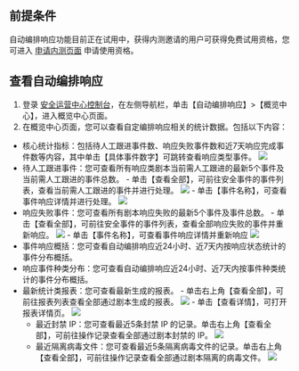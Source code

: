 ##  前提条件
自动编排响应功能目前正在试用中，获得内测邀请的用户可获得免费试用资格，您可进入 [申请内测页面](https://cloud.tencent.com/apply/p/w5svog9t1nj) 申请使用资格。

## 查看自动编排响应
1. 登录 [安全运营中心控制台](https://console.cloud.tencent.com/ssav2/response)，在左侧导航栏，单击【自动编排响应】>【概览中心】，进入概览中心页面。
2.	在概览中心页面，您可以查看自定编排响应相关的统计数据。包括以下内容：
 - 核心统计指标：包括待人工跟进事件数、响应失败事件数和近7天响应完成事件数等内容，其中单击【具体事件数字】可跳转查看响应类型事件。
 ![](https://main.qcloudimg.com/raw/eaf654df0c484876946c297019b68435.png)
 - 待人工跟进事件：您可查看所有响应类剧本当前需人工跟进的最新5个事件及当前需人工跟进的事件总数。
       - 单击【查看全部】，可前往安全事件的事件列表，查看当前需人工跟进的事件并进行处理。
  ![](https://main.qcloudimg.com/raw/e0973e641e1d57b13295a93994638847.png)
       - 单击【事件名称】，可查看事件响应详情并进行处理。
 ![](https://main.qcloudimg.com/raw/4ea5452df9b4ec414cec590b818cab3f.png)
 - 响应失败事件：您可查看所有剧本响应失败的最新5个事件及事件总数。
       - 单击【查看全部】，可前往安全事件的事件列表，查看全部响应失败的事件并重新响应。
![](https://main.qcloudimg.com/raw/8069701b0721fff08ecf35568692754f.png)
       - 单击【事件名称】，可查看事件响应详情并重新响应
 ![](https://main.qcloudimg.com/raw/159b29bdf7ab4fed58bb74bec4455f4f.png)
 - 事件响应概括：您可查看自动编排响应近24小时、近7天内按响应状态统计的事件分布概括。
 - 响应事件种类分布：您可查看自动编排响应近24小时、近7天内按事件种类统计的事件分布概括。
 - 最新统计类报表：您可查看最新生成的报表。
       - 单击右上角【查看全部】，可前往报表列表查看全部通过剧本生成的报表。
       ![](https://main.qcloudimg.com/raw/ef42cd6c5d7b0889a21e01420d360115.png)
       - 单击【查看详情】，可打开报表详情页。
       ![](https://main.qcloudimg.com/raw/371e088ad8f0be461242371c56e88fb7.png)
	- 最近封禁 IP：您可查看最近5条封禁 IP 的记录。单击右上角【查看全部】，可前往操作记录查看全部通过剧本封禁的 IP。
	![](https://main.qcloudimg.com/raw/895580d49c653b06a7628726aef230c7.png)
	- 最近隔离病毒文件：您可查看最近5条隔离病毒文件的记录。单击右上角【查看全部】，可前往操作记录查看全部通过剧本隔离的病毒文件。
![](https://main.qcloudimg.com/raw/2d4cf4554b87883b61749a7bdb3a8228.png)
